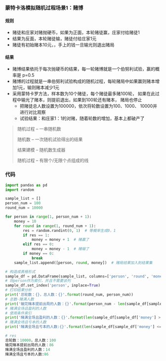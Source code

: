 ### 蒙特卡洛模拟随机过程场景1：赌博

#### 规则

* 赌徒和庄家对赌抛硬币，如果为正面，本轮赌徒赢，庄家付给赌徒1
* 结果为反面，本轮赌徒输，赌徒付给庄家1元
* 赌徒有初始赌本10元，，手上的钱一旦输光则退出赌局

#### 结果

* 赌博结果依托于每次抛硬币的结果，每一轮赌博就是一个伯努利试验，赢的概率是 p=0.5
* 赌博的过程就是一串伯努利试验构成的随机过程，每轮赌局中如果赢则赌本增加1元，输则赌本减少1元
* 采用蒙特卡罗方法，样本数为10个赌徒，每个赌徒最多赌100轮， 如果在此过程中输光了赌本，则提前退出，如果到100轮还有赌本， 赌局也停止
  * 把赌徒总人数设置为100000，依次将轮数设置为100、1000、 10000并进行对比观察
  * 试验结果：和庄家1：1的对赌，随着轮数的增加，基本上都破产了

>随机过程 – 一串随机数
>
>随机数 – 一次随机试验得出的结果
>
>结果建模 – 随机数生成器
>
>随机过程 – 有限个/无限个点组成的线

### 代码

```python
import pandas as pd
import random

sample_list = []
person_num = 100
round_num = 10000

for person in range(1, person_num + 1):
    money = 10
    for round in range(1, round_num + 1):
        res = random.randint(0, 1)  # 等概率生成0，1
        if res == 1:
            money = money + 1  # 赌赢了
        elif res == 0:
            money = money - 1  # 赌输了
        if money == 0:
            break
    sample_list.append([person, round, money])  # 赌局结果加入到结果集

# 构造成表格形式
sample_df = pd.DataFrame(sample_list, columns=['person', 'round', 'money'])
# 将person作为索引，并且不需要该列
sample_df.set_index('person', inplace=True)
# 打印结果分析
print('总轮数：{}，总人数：{}'.format(round_num, person_num))
# 总数-赌满人数
print('输完赌本提前出局的人数：{}'.format(person_num - len(sample_df[sample_df['round'] == round_num])))
# 赌满全场且盈利的人数
# 使用条件索引
print('赌满全场且盈利的人数：{}'.format(len(sample_df[sample_df['money'] > 10])))
# 赌满全场且亏本的人数
print('赌满全场且亏本的人数:{}'.format(len(sample_df[sample_df['money'] <= 10])))

# res
总轮数：10000，总人数：100
输完赌本提前出局的人数：86
赌满全场且盈利的人数：14
赌满全场且亏本的人数:86
```

